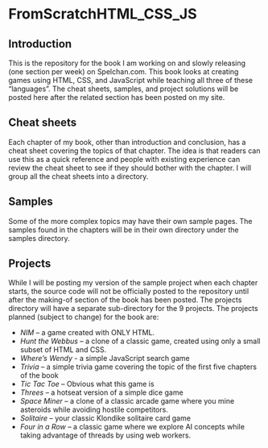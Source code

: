 # FromScratchHTML_CSS_JS
## Introduction
This is the repository for the book I am working on and slowly releasing (one section per week) on Spelchan.com. This book looks at creating games using HTML, CSS, and JavaScript while teaching all three of these “languages”. The cheat sheets, samples, and project solutions will be posted here after the related section has been posted on my site.

## Cheat sheets
Each chapter of my book, other than introduction and conclusion, has a cheat sheet covering the topics of that chapter. The idea is that readers can use this as a quick reference and people with existing experience can review the cheat sheet to see if they should bother with the chapter. I will group all the cheat sheets into a directory.

## Samples
Some of the more complex topics may have their own sample pages. The samples found in the chapters will be in their own directory under the samples directory.

## Projects
While I will be posting my version of the sample project when each chapter starts, the source code will not be officially posted to the repository until after the making-of section of the book has been posted. The projects directory will have a separate sub-directory for the 9 projects. The projects planned (subject to change) for the book are:
- *NIM* – a game created with ONLY HTML.
- *Hunt the Webbus* – a clone of a classic game, created using only a small subset of HTML and CSS.
- *Where’s Wendy* - a simple JavaScript search game
- *Trivia* – a simple trivia game covering the topic of the first five chapters of the book
- *Tic Tac Toe* – Obvious what this game is
- *Threes* – a hotseat version of a simple dice game
- *Space Miner* – a clone of a classic arcade game where you mine asteroids while avoiding hostile competitors.
- *Solitaire* – your classic Klondike solitaire card game
- *Four in a Row* – a classic game where we explore AI concepts while taking advantage of threads by using web workers.
